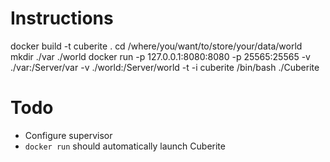 

Instructions
============


docker build -t cuberite .
cd /where/you/want/to/store/your/data/world
mkdir ./var ./world
docker run  -p 127.0.0.1:8080:8080 -p 25565:25565 -v ./var:/Server/var -v ./world:/Server/world  -t -i cuberite /bin/bash
./Cuberite


Todo
====
* Configure supervisor
* `docker run` should automatically launch Cuberite
